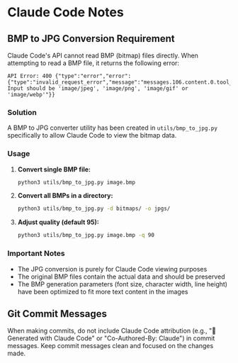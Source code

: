 # Claude Code Notes

## BMP to JPG Conversion Requirement

Claude Code's API cannot read BMP (bitmap) files directly. When attempting to read a BMP file, it returns the following error:

```
API Error: 400 {"type":"error","error":{"type":"invalid_request_error","message":"messages.106.content.0.tool_result.content.0.image.source.base64.media_type: Input should be 'image/jpeg', 'image/png', 'image/gif' or 'image/webp'"}}
```

### Solution

A BMP to JPG converter utility has been created in `utils/bmp_to_jpg.py` specifically to allow Claude Code to view the bitmap data.

### Usage

1. **Convert single BMP file:**
   ```bash
   python3 utils/bmp_to_jpg.py image.bmp
   ```

2. **Convert all BMPs in a directory:**
   ```bash
   python3 utils/bmp_to_jpg.py -d bitmaps/ -o jpgs/
   ```

3. **Adjust quality (default 95):**
   ```bash
   python3 utils/bmp_to_jpg.py image.bmp -q 90
   ```

### Important Notes

- The JPG conversion is purely for Claude Code viewing purposes
- The original BMP files contain the actual data and should be preserved
- The BMP generation parameters (font size, character width, line height) have been optimized to fit more text content in the images

## Git Commit Messages

When making commits, do not include Claude Code attribution (e.g., "🤖 Generated with Claude Code" or "Co-Authored-By: Claude") in commit messages. Keep commit messages clean and focused on the changes made.